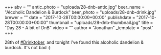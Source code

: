 +++
abv = ""
antic_photo = "uploads/28-dnb-antic.jpg"
beer_name = "Alcoholic Dandelion & Burdock"
beer_photo = "uploads/28-dnb-drink.jpg"
brewer = ""
date = "2017-10-28T00:00:00+00:00"
publishdate = "2017-10-28T00:00:00+00:00"
thumbnail = "uploads/28-dnb-thumbnail.jpg"
title = "Day 28 - A bit of DnB"
video = ""
author = "Jonathan"
_template = "post"
+++

28th of [#Drinktober](https://www.facebook.com/hashtag/drinktober?epa=HASHTAG), and tonight I've found this alcoholic dandelion & burdock. It's not bad :)
